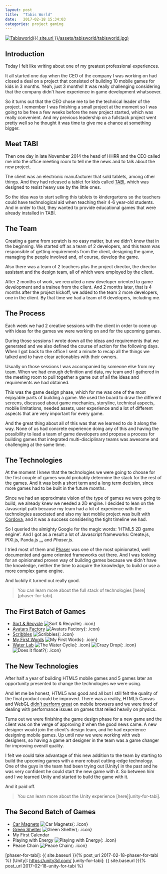 ```yaml
---
layout: post
title:  "Tabis World"
date:   2017-02-18 15:34:03
categories: project gaming
---
```


[![Tabisworld]({{ site.url }}/assets/tabisworld/tabisworld.jpg)][tabisworld]

## Introduction

Today I felt like writing about one of my greatest professional experiences.

It all started one day when the CEO of the company I was working on had closed a deal on a project that consisted of building 10 mobile games for kids in 3 months. Yeah, just 3 months! It was really challenging considering that the company didn't have experience in game development whatsoever.

So it turns out that the CEO chose me to be the technical leader of the project. I remember I was finishing a small project at the moment so I was going to be free a few weeks before the new project started, which was really convenient. And my previous leadership on a fullstack project went pretty well so he thought it was time to give me a chance at something bigger.

## Meet TABI

Then one day in late November 2014 the head of HHRR and the CEO called me into the office meeting room to tell me the news and to talk about the new project.

The client was an electronic manufacturer that sold tablets, among other things. And they had released a tablet for kids called [TABI][tabisworld], which was designed to resist heavy use by the little ones.

So the idea was to start selling this tablets to kindergartens so the teachers could have technological aid when teaching their 4-6 year-old students. And in order to that, they wanted to provide educational games that were already installed in TABI.

## The Team

Creating a game from scratch is no easy matter, but we didn't know that in the beginning. We started off as a team of 2 developers, and this team was responsible of getting requirements from the client, designing the game, managing the people involved and, of course, develop the game.

Also there was a team of 2 teachers plus the project director, the director assistant and the design team, all of which were employed by the client.

After 2 months of work, we recruited a new developer oriented to game development and a trainee from the client. And 2 months later, that is 4 months after the project kickoff, we added to the team 2 more developers, one in the client. By that time we had a team of 6 developers, including me.

## The Process

Each week we had 2 creative sessions with the client in order to come up with ideas for the games we were working on and for the upcoming games.

During those sessions I wrote down all the ideas and requirements that we generated and we also defined the course of action for the following days. When I got back to the office I sent a minute to recap all the things we talked and to have clear actionables with their owners.

Usually on those sessions I was accompanied by someone else from my team. When we had enough definition and data, my team and I gathered in the meeting room to pull together a game out of all the ideas and requirements we had obtained.

This was the game design phase, which for me was one of the most enjoyable parts of building a game. We used the board to draw the different screens, discussed about game mechanics, storyline, technical aspects, mobile limitations, needed assets, user experience and a lot of different aspects that are very important for every game.

And the great thing about all of this was that we learned to do it along the way. None of us had concrete experience doing any of this and having the possibility to lead a team of game developers and propose a process for building games that integrated multi-disciplinary teams was awesome and challenging at the same time.

## The Technologies

At the moment I knew that the technologies we were going to choose for the first couple of games would probably determine the stack for the rest of the games. And it was both a short term and a long term decision, since more games had to be built in the future months.

Since we had an approximate vision of the type of games we were going to build, we already knew we needed a 2D engine. I decided to lean on the Javascript path because my team had a lot of experience with the technologies associated and also my last mobile project was built with [Cordova], and it was a success considering the tight timeline we had.

So I queried the almighty Google for the magic words: 'HTML5 2D game engine'. And I got as a result a lot of Javascript frameworks: Create.js, PIXI.js, Panda.js [...][html5-engines] and _Phaser.js_.

I tried most of them and [Phaser] was one of the most opinionated, well documented and game oriented frameworks out there. And I was looking for an opinionated proven way of building games because we didn't have the knowledge, neither the time to acquire the knowledge, to build or use a more complex game engine.

And luckily it turned out really good.

> You can learn more about the full stack of technologies [here][phaser-for-tabi].

## The First Batch of Games

* [Sort & Recycle] ![Sort & Recycle](/assets/tabisworld/game-icons/sort-and-recycle.png){: .icon}
* [Avatars Factory] ![Avatars Factory](/assets/tabisworld/game-icons/avatars-factory.png){: .icon}
* [Scribbles] ![Scribbles](/assets/tabisworld/game-icons/scribbles.png){: .icon}
* [My First Words] ![My First Words](/assets/tabisworld/game-icons/my-first-words.png){: .icon}
* [Water Lab] ![The Water Cycle](/assets/tabisworld/game-icons/the-water-cycle.png){: .icon} ![Crazy Drop](/assets/tabisworld/game-icons/crazy-drop.png){: .icon} ![Does it float?](/assets/tabisworld/game-icons/does-it-float.png){: .icon}

## The New Technologies

After half a year of building HTML5 mobile games and 5 games later an opportunity presented to change the technologies we were using.

And let me be honest, HTML5 was good and all but I still felt the quality of the final product could be improved. There was a reality, HTML5 Canvas and WebGL [didn't perform great][mobile-performance] on mobile browsers and we were tired of dealing with performance issues on games that relied heavily on physics.

Turns out we were finishing the game design phase for a new game and the client was on the verge of approving it when the good news came. A new designer would join the client's design team, and he had experience designing mobile games. Up until now we were working with web designers, so having a game art designer in the team was a game changer for improving overall quality.

I felt we could take advantage of this new addition to the team by starting to build the upcoming games with a more robust cutting-edge technology. One of the guys in the team had been trying out [Unity] in the past and he was very confident he could start the new game with it. So between him and I we learned Unity and started to build the game with it.

And it paid off.

> You can learn more about the Unity experience [here][unity-for-tabi].

## The Second Batch of Games

* [Car Magnets] ![Car Magnets](/assets/tabisworld/game-icons/car-magnets.png){: .icon}
* [Green Shelter] ![Green Shelter](/assets/tabisworld/game-icons/green-shelter.png){: .icon}
* My First Calendar
* Playing with Energy ![Playing with Energy](/assets/tabisworld/game-icons/playing-with-energies.png){: .icon}
* Peace Chain ![Peace Chain](/assets/tabisworld/game-icons/peace-chain.png){: .icon}

[tabisworld]: http://www.tabisworld.com/
[html5-engines]: https://html5gameengine.com/tag/2d
[Cordova]: https://cordova.apache.org/
[Phaser]: http://phaser.io/
[mobile-performance]: http://www.html5gamedevs.com/topic/14036-how-to-improve-performance-on-mobile/
[phaser-for-tabi]: {{ site.baseurl }}{% post_url 2017-02-18-phaser-for-tabi %}
[Unity]: https://unity3d.com/
[unity-for-tabi]: {{ site.baseurl }}{% post_url 2017-02-18-unity-for-tabi %}

[Sort & Recycle]: http://eurocase.com/clasifica-y-recicla-app-educativa-tabi
[Avatars Factory]: http://eurocase.com/nueva-app-Tabi-fabrica-de-avatares
[Scribbles]: http://eurocase.com/nueva-app-Tabi-grafismos-con-boni
[My First Words]: http://eurocase.com/press/detail/83
[Water Lab]: http://eurocase.com/tabi-apps-para-pequenios-cientificos
[Car Magnets]: http://eurocase.com/press/detail/80
[Green Shelter]: http://eurocase.com/press/detail/86
